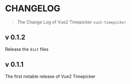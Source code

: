 # CHANGELOG

> The Change Log of Vue2 Timepicker `vue2-timepicker`

## v 0.1.2

Release the `dist` files

## v 0.1.1

The first notable release of Vue2 Timepicker
